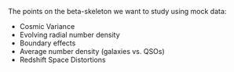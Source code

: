 The points on the beta-skeleton we want to study using mock data:

- Cosmic Variance
- Evolving radial number density
- Boundary effects
- Average number density (galaxies vs. QSOs)
- Redshift Space Distortions
